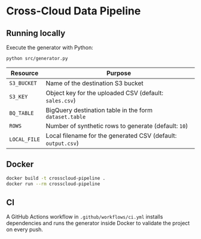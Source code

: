# Cross-Cloud Data Pipeline


## Running locally

Execute the generator with Python:

```bash
python src/generator.py
```


| Resource | Purpose |
|---------|---------|
| `S3_BUCKET` | Name of the destination S3 bucket |
| `S3_KEY` | Object key for the uploaded CSV (default: `sales.csv`) |
| `BQ_TABLE` | BigQuery destination table in the form `dataset.table` |
| `ROWS` | Number of synthetic rows to generate (default: `10`) |
| `LOCAL_FILE` | Local filename for the generated CSV (default: `output.csv`) |



## Docker



```bash
docker build -t crosscloud-pipeline .
docker run --rm crosscloud-pipeline
```



## CI

A GitHub Actions workflow in `.github/workflows/ci.yml` installs dependencies and runs the generator inside Docker to
validate the project on every push.
